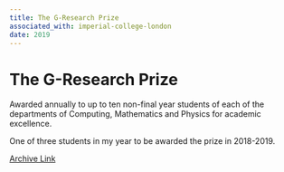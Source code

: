 ```yaml
---
title: The G-Research Prize
associated_with: imperial-college-london
date: 2019
---
```


# The G-Research Prize

Awarded annually to up to ten non-final year students of each of the departments of Computing, Mathematics and Physics for academic excellence.

One of three students in my year to be awarded the prize in 2018-2019.

[Archive Link](https://web.archive.org/web/20191002195300/https://www.imperial.ac.uk/computing/prospective-students/distinguished-projects/ug-prizes/)
